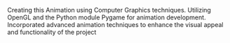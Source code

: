 Creating this Animation using Computer Graphics techniques.
Utilizing OpenGL and the Python module Pygame for animation development.
Incorporated advanced animation techniques to enhance the visual appeal and functionality of the project
